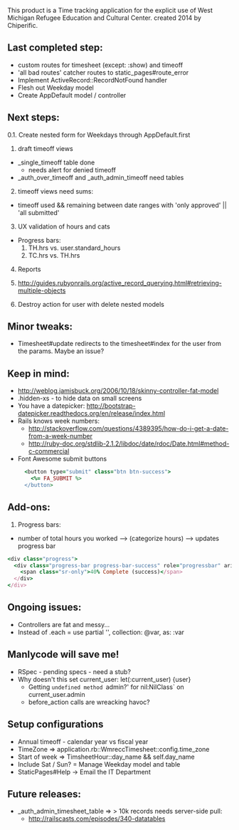 This product is a Time tracking application for the explicit use of West Michigan Refugee Education and Cultural Center. created 2014 by Chiperific.

## Last completed step:
* custom routes for timesheet (except: :show) and timeoff
* 'all bad routes' catcher routes to static_pages#route_error
* Implement ActiveRecord::RecordNotFound handler
* Flesh out Weekday model
* Create AppDefault model / controller

## Next steps:
0.1. Create nested form for Weekdays through AppDefault.first
1. draft timeoff views
  * \_single\_timeoff table done
    * needs alert for denied timeoff
  * \_auth\_over\_timeoff and \_auth\_admin\_timeoff need tables
2. timeoff views need sums:
  * timeoff used && remaining between date ranges with 'only approved' || 'all submitted'
3. UX validation of hours and cats
  * Progress bars:
    1. TH.hrs vs. user.standard_hours
    2. TC.hrs vs. TH.hrs
4. Reports
  1. http://guides.rubyonrails.org/active_record_querying.html#retrieving-multiple-objects

5. Destroy action for user with delete nested models

## Minor tweaks:
* Timesheet#update redirects to the timesheet#index for the user from the params. Maybe an issue?


## Keep in mind:
* http://weblog.jamisbuck.org/2006/10/18/skinny-controller-fat-model
* .hidden-xs - to hide data on small screens
* You have a datepicker: http://bootstrap-datepicker.readthedocs.org/en/release/index.html
* Rails knows week numbers:
  * http://stackoverflow.com/questions/4389395/how-do-i-get-a-date-from-a-week-number
  * http://ruby-doc.org/stdlib-2.1.2/libdoc/date/rdoc/Date.html#method-c-commercial
* Font Awesome submit buttons
  ```ruby
    <button type="submit" class="btn btn-success">
      <%= FA_SUBMIT %>
    </button>
  ```

## Add-ons:
1. Progress bars:
  * number of total hours you worked --> (categorize hours) --> updates progress bar
  ```ruby
  <div class="progress">
    <div class="progress-bar progress-bar-success" role="progressbar" aria-valuenow="40" aria-valuemin="0" aria-valuemax="100" style="width: 40%">
      <span class="sr-only">40% Complete (success)</span>
    </div>
  </div>
  ```

## Ongoing issues:

* Controllers are fat and messy...
* Instead of .each = use partial '', collection: @var, as: :var

## Manlycode will save me!
* RSpec - pending specs - need a stub?
* Why doesn't this set current\_user: let(:current_user) {user}
  * Getting `undefined method `admin?' for nil:NilClass` on current_user.admin
  * before_action calls are wreacking havoc?


## Setup configurations
* Annual timeoff - calendar year vs fiscal year
* TimeZone => application.rb::WmreccTimesheet::config.time_zone
* Start of week => TimsheetHour::day_name && self.day_name
* Include Sat / Sun? = Manage Weekday model and table
* StaticPages#Help -> Email the IT Department

## Future releases:
* _auth_admin_timesheet_table => > 10k records needs server-side pull:
  * http://railscasts.com/episodes/340-datatables
